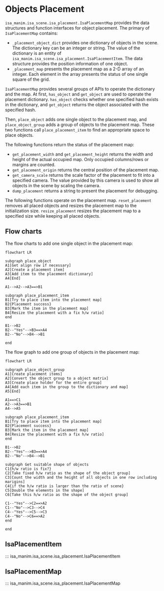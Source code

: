 # Objects Placement

`isa_manim.isa_scene.isa_placement.IsaPlacementMap` provides the data structures and function interfaces for object placement. The primary of `IsaPlacementMap` contains:

- `_placement_object_dict` provides one dictionary of objects in the scene. The dictionary key can be an integer or string. The value of the dictionary is an entity of `isa_manim.isa_scene.isa_placement.IsaPlacementItem`. The data structure provides the position information of one object.
- `_placement_map` presents the placement map as a 2-D array of an integer. Each element in the array presents the status of one single square of the grid.

`IsaPlacementMap` provides several groups of APIs to operate the dictionary and the map. At first, `has_object` and `get_object` are used to operate the placement dictionary. `has_object` checks whether one specified hash exists in the dictionary, and `get_object` returns the object associated with the specified hash.

Then, `place_object` adds one single object to the placement map, and `place_object_group` adds a group of objects to the placement map. These two functions call `place_placement_item` to find an appropriate space to place objects.

The following functions return the status of the placement map:

- `get_placement_width` and `get_placement_height` returns the width and height of the actual occupied map. Only occupied columns/rows or margins are counted.
- `get_placement_origin` returns the central position of the placement map.
- `get_camera_scale` returns the scale factor of the placement to fit into a specified camera. The value provided by this camera is used to show all objects in the scene by scaling the camera.
- `dump_placement` returns a string to present the placement for debugging.

The following functions operate on the placement map. `reset_placement` removes all placed objects and resizes the placement map to the initialization size. `resize_placement` resizes the placement map to a specified size while keeping all placed objects.

## Flow charts

The flow charts to add one single object in the placement map:

``` mermaid
flowchart LR

subgraph place_object
A1[Get align row if necessary]
A2[Create a placement item]
A3[Add item to the placement dictionary]
A4[End]

A1-->A2-->A3==>B1

subgraph place_placement_item
B1[Try to place item into the placement map]
B2{Placement success}
B3[Mark the item in the placement map]
B4[Resize the placement with a fix h/w ratio]
end

B1-->B2
B2--"Yes"-->B3==>A4
B2--"No"-->B4-->B1

end
```

The flow graph to add one group of objects in the placement map:

``` mermaid
flowchart LR

subgraph place_object_group
A1[Create placement items]
A2[Convert the object group to a object matrix]
A3[Create place holder for the entire group]
A4[Add each item in the group to the dictionary and map]
A5[End]

A1==>C1
A2-->A3==>B1
A4-->A5

subgraph place_placement_item
B1[Try to place item into the placement map]
B2{Placement success}
B3[Mark the item in the placement map]
B4[Resize the placement with a fix h/w ratio]
end

B1-->B2
B2--"Yes"-->B3==>A4
B2--"No"-->B4-->B1

subgraph Get suitable shape of objects
C1{h/w ratio is fix?}
C2[Take fixed h/w ratio as the shape of the object group]
C3[Count the width and the height of all objects in one row including marigins]
C4{if the h/w ratio is larger than the ratio of scene}
C5[Double the elements in the shape]
C6[Take this h/w ratio as the shape of the object group]

C1--"Yes"-->C2==>A2
C1--"No"-->C3-->C4
C4--"Yes"-->C5-->C3
C4--"No"-->C6==>A2
end

end
```

## IsaPlacementItem

::: isa_manim.isa_scene.isa_placement.IsaPlacementItem

## IsaPlacementMap

::: isa_manim.isa_scene.isa_placement.IsaPlacementMap
